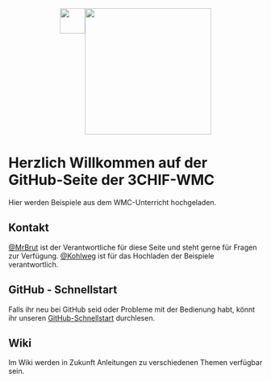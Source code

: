 <div style="width: 100%; display: flex; justify-content: center;">
    <img src="https://htl-kaindorf.at/vertical.svg" height="50">
    <img src="https://htl-kaindorf.at/htblakaindorf_logo.svg" width="250">
</div>

# Herzlich Willkommen auf der GitHub-Seite der 3CHIF-WMC

Hier werden Beispiele aus dem WMC-Unterricht hochgeladen.

## Kontakt

[@MrBrut](https://github.com/MrBrut-glitch) ist der Verantwortliche für diese Seite und steht gerne für Fragen zur Verfügung.
[@Kohlweg](https://github.com/cabbageway) ist für das Hochladen der Beispiele verantwortlich.

## GitHub - Schnellstart

Falls ihr neu bei GitHub seid oder Probleme mit der Bedienung habt, könnt ihr unseren [GitHub-Schnellstart](https://github.com/CHIF21/Quickstart) durchlesen.

## Wiki

Im Wiki werden in Zukunft Anleitungen zu verschiedenen Themen verfügbar sein.
